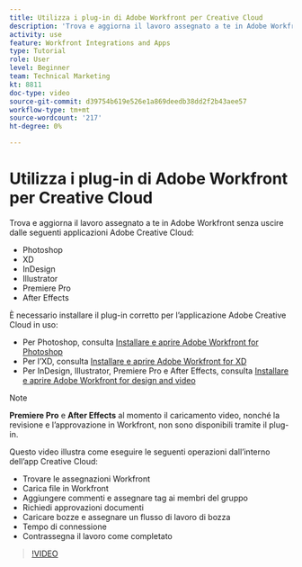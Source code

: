 ```yaml
---
title: Utilizza i plug-in di Adobe Workfront per Creative Cloud
description: 'Trova e aggiorna il lavoro assegnato a te in Adobe Workfront senza uscire dalle seguenti applicazioni Adobe Creative Cloud: Photoshop, XD, InDesign, Illustrator, Premiere Pro e After Effects'
activity: use
feature: Workfront Integrations and Apps
type: Tutorial
role: User
level: Beginner
team: Technical Marketing
kt: 8811
doc-type: video
source-git-commit: d39754b619e526e1a869deedb38dd2f2b43aee57
workflow-type: tm+mt
source-wordcount: '217'
ht-degree: 0%

---
```


# Utilizza i plug-in di Adobe Workfront per Creative Cloud

Trova e aggiorna il lavoro assegnato a te in Adobe Workfront senza uscire dalle seguenti applicazioni Adobe Creative Cloud:

* Photoshop
* XD
* InDesign
* Illustrator
* Premiere Pro
* After Effects

È necessario installare il plug-in corretto per l’applicazione Adobe Creative Cloud in uso:

* Per Photoshop, consulta [Installare e aprire Adobe Workfront for Photoshop](https://experienceleague.adobe.com/docs/workfront/using/adobe-workfront-integrations/workfront-for-creative-cloud/install-wf-cc/wf-cc-install-ps.html?)
* Per l’XD, consulta [Installare e aprire Adobe Workfront for XD](https://experienceleague.adobe.com/docs/workfront/using/adobe-workfront-integrations/workfront-for-creative-cloud/install-wf-cc/wf-adobe-xd-install.html?)
* Per InDesign, Illustrator, Premiere Pro e After Effects, consulta [Installare e aprire Adobe Workfront for design and video](https://experienceleague.adobe.com/docs/workfront/using/adobe-workfront-integrations/workfront-for-creative-cloud/install-wf-cc/wf-install-cc.html?)

>[!NOTE]
>
>**Premiere Pro** e **After Effects** al momento il caricamento video, nonché la revisione e l’approvazione in Workfront, non sono disponibili tramite il plug-in.


Questo video illustra come eseguire le seguenti operazioni dall’interno dell’app Creative Cloud:

* Trovare le assegnazioni Workfront
* Carica file in Workfront
* Aggiungere commenti e assegnare tag ai membri del gruppo
* Richiedi approvazioni documenti
* Caricare bozze e assegnare un flusso di lavoro di bozza
* Tempo di connessione
* Contrassegna il lavoro come completato

>[!VIDEO](https://video.tv.adobe.com/v/3415452/?quality=12)
